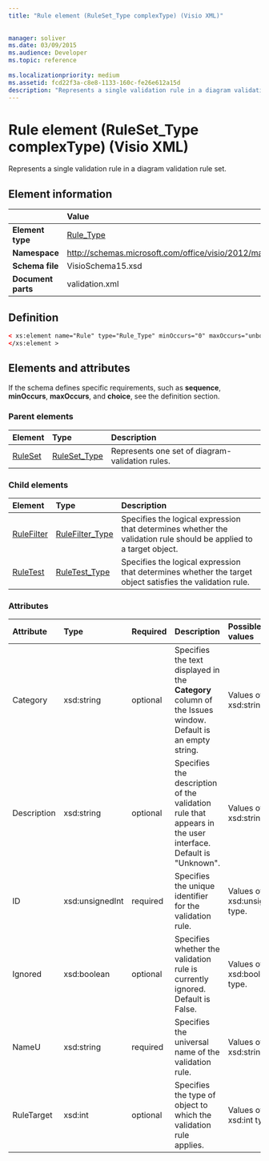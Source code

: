 ```yaml
---
title: "Rule element (RuleSet_Type complexType) (Visio XML)"
 
 
manager: soliver
ms.date: 03/09/2015
ms.audience: Developer
ms.topic: reference
 
ms.localizationpriority: medium
ms.assetid: fcd22f3a-c8e8-1133-160c-fe26e612a15d
description: "Represents a single validation rule in a diagram validation rule set."
---
```


# Rule element (RuleSet_Type complexType) (Visio XML)

Represents a single validation rule in a diagram validation rule set.
  
## Element information

||Value |
|:-----|:-----|
|**Element type** <br/> |[Rule_Type](rule_type-complextypevisio-xml.md) <br/> |
|**Namespace** <br/> |http://schemas.microsoft.com/office/visio/2012/main  <br/> |
|**Schema file** <br/> |VisioSchema15.xsd  <br/> |
|**Document parts** <br/> |validation.xml  <br/> |
   
## Definition

```XML
< xs:element name="Rule" type="Rule_Type" minOccurs="0" maxOccurs="unbounded" >
</xs:element >
```

## Elements and attributes

If the schema defines specific requirements, such as **sequence**, **minOccurs**, **maxOccurs**, and **choice**, see the definition section. 
  
### Parent elements

|**Element**|**Type**|**Description**|
|:-----|:-----|:-----|
|[RuleSet](ruleset-element-rulesets_type-complextypevisio-xml.md) <br/> |[RuleSet_Type](ruleset_type-complextypevisio-xml.md) <br/> |Represents one set of diagram-validation rules. |
   
### Child elements

|**Element**|**Type**|**Description**|
|:-----|:-----|:-----|
|[RuleFilter](rulefilter-element-rule_type-complextypevisio-xml.md) <br/> |[RuleFilter_Type](rulefilter_type-complextypevisio-xml.md) <br/> |Specifies the logical expression that determines whether the validation rule should be applied to a target object. |
|[RuleTest](ruletest-element-rule_type-complextypevisio-xml.md) <br/> |[RuleTest_Type](ruletest_type-complextypevisio-xml.md) <br/> |Specifies the logical expression that determines whether the target object satisfies the validation rule. |
   
### Attributes

|**Attribute**|**Type**|**Required**|**Description**|**Possible values**|
|:-----|:-----|:-----|:-----|:-----|
|Category  <br/> |xsd:string  <br/> |optional  <br/> |Specifies the text displayed in the **Category** column of the Issues window. Default is an empty string. |Values of the xsd:string type. |
|Description  <br/> |xsd:string  <br/> |optional  <br/> |Specifies the description of the validation rule that appears in the user interface. Default is "Unknown". |Values of the xsd:string type. |
|ID  <br/> |xsd:unsignedInt  <br/> |required  <br/> |Specifies the unique identifier for the validation rule. |Values of the xsd:unsignedInt type. |
|Ignored  <br/> |xsd:boolean  <br/> |optional  <br/> |Specifies whether the validation rule is currently ignored. Default is False. |Values of the xsd:boolean type. |
|NameU  <br/> |xsd:string  <br/> |required  <br/> |Specifies the universal name of the validation rule. |Values of the xsd:string type. |
|RuleTarget  <br/> |xsd:int  <br/> |optional  <br/> |Specifies the type of object to which the validation rule applies. |Values of the xsd:int type. |
   

